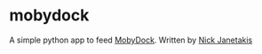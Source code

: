 # mobydock
A simple python app to feed [MobyDock](https://www.docker.com/sites/default/files/legal/small_v.png). 
Written by [Nick Janetakis](https://github.com/nickjj)
